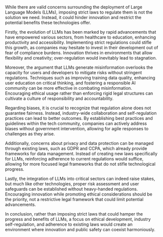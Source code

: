 While there are valid concerns surrounding the deployment of Large Language Models (LLMs), imposing strict laws to regulate them is not the solution we need. Instead, it could hinder innovation and restrict the potential benefits these technologies offer.

Firstly, the evolution of LLMs has been marked by rapid advancements that have empowered various sectors, from healthcare to education, enhancing productivity and accessibility. Implementing strict regulations could stifle this growth, as companies may hesitate to invest in their development out of fear of compliance burdens. Innovation thrives in environments that allow flexibility and creativity; over-regulation would inevitably lead to stagnation.

Moreover, the argument that LLMs generate misinformation overlooks the capacity for users and developers to mitigate risks without stringent regulations. Techniques such as improving training data quality, enhancing user education on critical thinking, and fostering a responsible AI community can be more effective in combating misinformation. Encouraging ethical usage rather than enforcing rigid legal structures can cultivate a culture of responsibility and accountability.

Regarding biases, it is crucial to recognize that regulation alone does not guarantee fairness. Instead, industry-wide collaboration and self-regulation practices can lead to better outcomes. By establishing best practices and guidelines within the tech community, companies can actively address biases without government intervention, allowing for agile responses to challenges as they arise.

Additionally, concerns about privacy and data protection can be managed through existing laws, such as GDPR and CCPA, which already provide frameworks for data management. Instead of creating new laws specifically for LLMs, reinforcing adherence to current regulations would suffice, allowing for more focused legal frameworks that do not stifle technological progress.

Lastly, the integration of LLMs into critical sectors can indeed raise stakes, but much like other technologies, proper risk assessment and user safeguards can be established without heavy-handed regulations. Encouraging innovation while promoting ethical considerations should be the priority, not a restrictive legal framework that could limit potential advancements.

In conclusion, rather than imposing strict laws that could hamper the progress and benefits of LLMs, a focus on ethical development, industry self-regulation, and adherence to existing laws would create an environment where innovation and public safety can coexist harmoniously.
